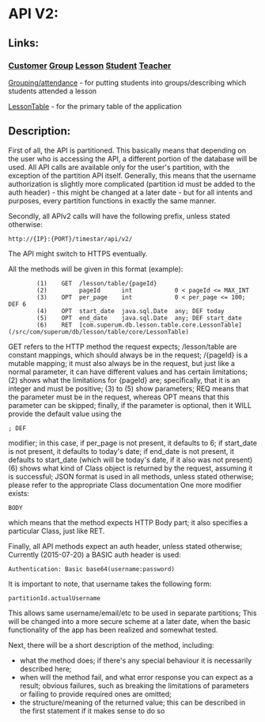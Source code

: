 # API V2:

## Links:

### [Customer](/Customer.md) [Group](/Group.md) [Lesson](/Lesson.md) [Student](/Student.md) [Teacher](/Teacher.md)

[Grouping/attendance](/Multi.md) - for putting students into groups/describing which students attended a lesson

[LessonTable](/LessonTable.md) - for the primary table of the application

## Description:

First of all, the API is partitioned. This basically means that depending on the user who is accessing the API,
a different portion of the database will be used. All API calls are available only for the user's partition, with
the exception of the partition API itself.
Generally, this means that the username authorization is slightly more complicated (partition id must be added to the
auth header) - this might be changed at a later date - but for all intents and purposes, every partition functions
in exactly the same manner.

Secondly, all APIv2 calls will have the following prefix, unless stated otherwise:

    http://{IP}:{PORT}/timestar/api/v2/

The API might switch to HTTPS eventually.

All the methods will be given in this format (example):

```
        (1)    GET  /lesson/table/{pageId}
        (2)         pageId      int            0 < pageId <= MAX_INT
        (3)    OPT  per_page    int            0 < per_page <= 100; DEF 6
        (4)    OPT  start_date  java.sql.Date  any; DEF today
        (5)    OPT  end_date    java.sql.Date  any; DEF start_date
        (6)    RET  [com.superum.db.lesson.table.core.LessonTable](/src/com/superum/db/lesson/table/core/LessonTable)
```

GET refers to the HTTP method the request expects;
/lesson/table are constant mappings, which should always be in the request;
/{pageId} is a mutable mapping; it must also always be in the request, but just like a normal parameter,
    it can have different values and has certain limitations;
(2) shows what the limitations for {pageId} are; specifically, that it is an integer and must be positive;
(3) to (5) show parameters; REQ means that the parameter must be in the request, whereas OPT means that
this parameter can be skipped; finally, if the parameter is optional, then it WILL provide the default value
using the

    ; DEF

modifier; in this case, if per_page is not present, it defaults to 6; if start_date is not present, it defaults to
today's date; if end_date is not present, it defaults to start_date
(which will be today's date, if it also was not present)
(6) shows what kind of Class object is returned by the request, assuming it is successful; JSON format is used in all
methods, unless stated otherwise; please refer to the appropriate Class documentation
One more modifier exists:

    BODY

which means that the method expects HTTP Body part; it also specifies a particular Class, just like RET.

Finally, all API methods expect an auth header, unless stated otherwise;
Currently (2015-07-20) a BASIC auth header is used:

    Authentication: Basic base64(username:password)

It is important to note, that username takes the following form:

    partitionId.actualUsername

This allows same username/email/etc to be used in separate partitions;
This will be changed into a more secure scheme at a later date, when the basic functionality of the app has been
realized and somewhat tested.

Next, there will be a short description of the method, including:

* what the method does; if there's any special behaviour it is necessarily described here;
* when will the method fail, and what error response you can expect as a result; obvious failures,
    such as breaking the limitations of parameters or failing to provide required ones are omitted;
* the structure/meaning of the returned value; this can be described in the first statement if it makes sense to do so
